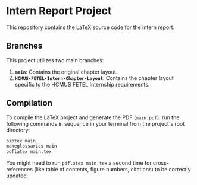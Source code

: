 # Intern Report Project

This repository contains the LaTeX source code for the intern report.

## Branches

This project utilizes two main branches:

1.  **`main`**: Contains the original chapter layout.
2.  **`HCMUS-FETEL-Intern-Chapter-Layout`**: Contains the chapter layout specific to the HCMUS FETEL Internship requirements.

## Compilation

To compile the LaTeX project and generate the PDF (`main.pdf`), run the following commands in sequence in your terminal from the project's root directory:

```bash
bibtex main
makeglossaries main
pdflatex main.tex
```

You might need to run `pdflatex main.tex` a second time for cross-references (like table of contents, figure numbers, citations) to be correctly updated.
